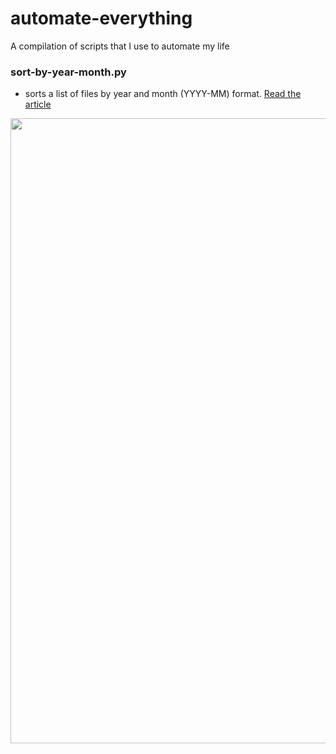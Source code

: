 # automate-everything
A compilation of scripts that I use to automate my life

### sort-by-year-month.py 
- sorts a list of files by year and month (YYYY-MM) format. [Read the article](https://dev.to/alfielytorres/organising-cat-videos-using-python-429g)

<img src="https://imgur.com/SYco8t1.gif" width="1000"/>

